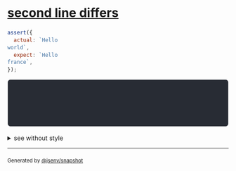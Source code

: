# [second line differs](../../string_multiline.test.js#L53)

```js
assert({
  actual: `Hello
world`,
  expect: `Hello
france`,
});
```

![img](throw.svg)

<details>
  <summary>see without style</summary>

```console
AssertionError: actual and expect are different

actual: 1| Hello
        2| world
expect: 1| Hello
        2| france
```

</details>

---
<sub>
  Generated by <a href="https://github.com/jsenv/core/tree/main/packages/independent/snapshot">@jsenv/snapshot</a>
</sub>